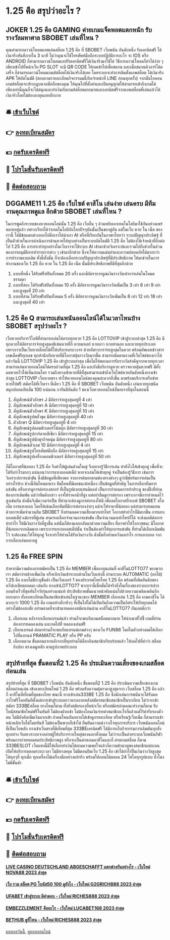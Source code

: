 # 1.25 คือ สรุปว่าอะไร ?
## JOKER 1.25 คือ GAMING ค่ายเกมแจ็คพอตแตกหนัก รับรางวัลมหาศาล SBOBET เล่นที่ไหน ?
คุณสามารถดาวน์โหลดแอพเล่นสล็อต 1.25 คือ ที่ SBOBET เว็บพนัน อันดับหนึ่ง รับเครดิตฟรี ได้เงินจริงทันทีภายใน 3 นาที ไม่ว่าคุณจะใช้โทรศัพท์มือถือระบบปฏิบัติการอะไร จะ IOS หรือ ANDROID ก็สามารถดาวน์โหลดแอปรับเครดิตฟรีได้เงินจริงมาใช้ได้ วิธีการดาวน์โหลดก็ทำได้ง่าย ๆ เพียงเข้าไปที่หน้าเว็บ PG SLOT จะมี QR CODE ให้กดเข้าไปเพื่อสแกน และเมื่อสแกนคิวอาร์โค้ดเสร็จ ก็สามารถดาวน์โหลดเกมส์สล็อตได้เงินจริงได้เลย โดยระบบจะทำการติดตั้งแอพสล็อต ได้เงินจริง APK ให้อัตโนมัติ (สอบถามรายละเอียดกิจกรรมมนี้กับเจ้าหน้าที่ LINE ก่อนทุกครั้ง) จากนั้นไอคอนเกมส์สล็อตจะปรากฏบนจอมือถือของคุณ ให้คุณไปที่ตั้งค่าและเปิดอนุญาตให้สามารถเข้าถึงเกมได้ เพียงเท่านี้คุณก็จะได้สนุกและทำเงินกับเกมส์สล็อตมากมายและเครดิตฟรีจากแอพสล็อตที่เล่นแล้วได้เงินจริงโดยไม่ต้องลงทุนเลยสักบาท

## 🛎 [เข้าเว็บไซต์](https://bit.ly/3SdLNi2)
## 👉 [ลงทะเบียนสมัคร](https://bit.ly/3SdLNi2)
## 💵 [กดรับเครดิตฟรี](https://bit.ly/3dyRKHj)
## 👑 [โปรโมชั่นรับเครดิตฟรี](https://bit.ly/3dyRKHj)
## 📱 [ติดต่อสอบถาม](https://bit.ly/3dyRKHj)

## DGGAME11 1.25 คือ เว็บไซต์ คาสิโน เล่นง่าย เล่นครบ มีทีมงานคุณภาพดูแล อีกด้วย SBOBET เล่นที่ไหน ?
ในการพูดถึงระบบของหวยออนไลน์นั้น 1.25 คือ เว็บอื่น ๆ ล้วนหยิบเอาเทคโนโลยีมาใช้กันอย่างแพร่หลายอยู่แล้ว เพราะเรียกได้ว่าเทคโนโลยีกับโลกปัจจุบันนั้นเป็นของคู่กัน แต่ในเว็บ หวย ใน เน็ต ของเรานี้ ได้มีข้อแตกต่างออกไปคือเราได้นำเอา AI หรือที่เรียกกันในภาษาไทยว่า ระบบปัญญาประดิษฐ์ ที่เป็นตัวช่วยในการดำเนินการด้านหวยให้ทุกอย่างเป็นระบบอัตโนมัติ 1.25 คือ ไม่ต้องใช้เจ้าหน้าที่อีกต่อไป 1.25 คือ การกระทำทุกอย่างในเว็บเราจะใช้ระบบ AI เข้ามาช่วยวิเคราะห์และรวมไปถึงช่วยในส่วนของการอนุมัติการทำรายการต่าง ๆ เข้ามาอีกด้วย ซึ่งจะให้ความแม่นยำและความปลอดภัยได้มากกว่าการทำงานแบบเดิม ทั้งนี้ทั้งนั้น ก็จะต้องเลือกระบบปัญญาประดิษฐ์ที่มีประสิทธิภาพ ให้มาช่วยในการทำงานของเว็บ 1.25 คือ หวย ใน 1.25 คือ เน็ต นั้นมีประสิทธิภาพที่ดีที่สุดอีกด้วย
1. แบบที่หนึ่ง ได้รับฟรีสปินทั้งหมด 20 ครั้ง และมีอัตราการคูณเงินรางวัลเท่าการเล่นในโหมดธรรมดา
2. แบบที่สอง ได้รับฟรีสปินทั้งหมด 10 ครั้ง มีอัตราการคูณเงินรางวัลเพิ่มเป็น 3 เท่า 6 เท่า 9 เท่า และสูงสุดที่ 20 เท่า
3. แบบที่สาม ได้รับฟรีสปินทั้งหมด 5 ครั้ง มีอัตราการคูณเงินรางวัลเพิ่มเป็น 6 เท่า 12 เท่า 18 เท่า และสูงสุดที่ 40 เท่า

## 1.25 คือ Q สามารถเล่นพนันออนไลน์ได้ในเวลาไหนบ้าง SBOBET สรุปว่าอะไร ?
เว็บหวยบริการวีไอพีที่สามารถเล่นได้ครบทุกหวย 1.25 คือ LOTTOVIP เข้าสู่ระบบล่าสุด 1.25 คือ มีทุกหวยให้อัตราการจ่ายสูงสุดอธิเช่นหวยยี่กี หวยมาเลย์ หวยลาว หวยฮานอย และหวยทุกประเภท เพราะเราเป็นเว็บหวยล็อตโต้ที่ให้บริการครบวงจร ด้วยอัตราการจ่ายสูงสุดในหวย พร้อมอัพเดทข่าวสารเลขเด็ดฟรีทุกเลข ทุกสำนักกับหวยที่มีโอกาสลุ้นรางวัลมากขึ้น สามารถติดตามงวดที่เว็บไซต์ของเราได้แล้ววันนี้ LOTTOVIP 1.25 คือ เข้าสู่ระบบล่าสุด เพื่อไม่ให้พลาดการรับรางวัลสำคัญจากหวยทุกเวลา สามารถเล่นหวยออนไลน์ได้ครบถ้วนที่สุด 1.25 คือ และยังมีบริการดูหวย ตรวจหวยลุ้นหวยฟรี มีทั้งผลหวยเร็วให้เห็นก่อนใคร รวมถึงทางเข้าหวยที่ดีที่สุดสามารถเข้าถึงเว็บไซต์หวยอันดับหนึ่งทางเข้าล่าสุด LOTTOVIP เว็บหวยตรง ทำให้หวยออนไลน์ของคุณสะดวกยิ่งขึ้น มาพร้อมบริการเครือข่ายหวยใบ้ฟรี สมัครได้ที่เว็บเรา ที่เดียว 1.25 คือ ที่ SBOBET เว็บพนัน อันดับหนึ่ง เล่นหวยทุกชนิดสนุกปลอดภัยเต็ม 100 แน่นอน การันตีอันดับ 1 ของเว็บหวยออนไลน์ที่มาแรงที่สุดในตอนนี้
1. สัญลักษณ์ตัวอักษร J มีอัตราจ่ายสูงสุดอยู่ที่ 4 เท่า
2. สัญลักษณ์ตัวอักษร A มีอัตราจ่ายสูงสุดอยู่ที่ 10 เท่า
3. สัญลักษณ์ตัวอักษร K มีอัตราจ่ายสูงสุดอยู่ที่ 10 เท่า
4. สัญลักษณ์รูปพลั่วขุด มีอัตราจ่ายสูงสุดอยู่ที่ 40 เท่า
5. ตัวอักษร Q มีอัตราจ่ายสูงสุดอยู่ที่ 4 เท่า
6. สัญลักษณ์รูปคอมพิวเตอร์โน้ตบุ๊ก มีอัตราจ่ายสูงสุดอยู่ที่ 30 เท่า
7. สัญลักษณ์รูปการ์ดจอสีเขียว มีอัตราจ่ายสูงสุดอยู่ที่ 15 เท่า
8. สัญลักษณ์รูปนักธุรกิจหนุ่ม มีอัตราจ่ายสูงสุดอยู่ที่ 80 เท่า
9. สัญลักษณ์ตัวเลข 10 มีอัตราจ่ายสูงสุดอยู่ที่ 4 เท่า
10. สัญลักษณ์รูปโทรศัพท์มือถือ มีอัตราจ่ายสูงสุดอยู่ที่ 15 เท่า
11. สัญลักษณ์รูปเครื่องคอมพิวเตอร์ มีอัตราจ่ายสูงสุดอยู่ที่ 50 เท่า

ก็มีโอกาสที่น้อยลง 1.25 คือ จึงทำให้ผู้เล่นส่วนใหญ่ จึงอยากรู้วิธีการเล่น ทำยังไงให้เข้าทุกคู่ เพื่อที่จะได้รับกำไรมากๆ แน่นอนว่าการแทงบอลสเต็ป หากจะเล่นให้เข้าทุกคู่ จำเป็นต้องรู้วิธีการ เช่นการวิเคราะห์การแข่งขัน ซึ่งมีข้อมูลที่เพียงพอ จากการค้นหาตามช่องทางต่างๆ ดูว่ามีฟอร์มการเล่นเป็นอย่างไรบ้าง ช่วงนี้ทีมไหนมาแรง ทีมไหนที่มีผลชนะต่อเนื่อง เป็นข้อมูลที่สำคัญ ในการเลือกทีมการแข่งขัน หรือการดูการต่อรองสกอร์
ที่เป็นรูปแบบแฮนดิแคป เป็นการกำหนดการทำประตู ของฝั่งที่ท่านต้องการเดิมพัน แม้ว่าทีมดังกล่าว อาจให้ราคาน้ำที่สูง แต่อย่าลืมดูการต่อรอง เพราะอาจมีการกำหนดไว้สูงเช่นกัน ดังนั้นจึงมีความจำเป็น ที่ท่านจะต้องดูการต่อรองให้ดี เพื่อลดโอกาสที่จะแพ้ SBOBET สโบเบ็ต การแทงบอล โดยให้เน้นเลือกทีมที่มีการต่อรองง่ายๆ แม้จะให้ราคาที่น้อยลง แต่สามารถทดแทนด้วยการเพิ่มจำนวนทีม SBOBET ยิ่งท่านลดความเสี่ยงมากเท่าไหร่ โอกาสทำกำไรก็มีมากขึ้น
การแทงบอลสเต็ป แม้การที่ผู้เล่น สามารถเลือกจำนวนการแข่งขัน เป็นจำนวนมาเท่าไหร่ก็ได้ จะส่งผลดีต่อการทำกำไร ให้มีเงินรางวัลที่สูงขึ้น แต่นั่นก็ต้องแลกกลับมาด้วยความเสี่ยง ที่อาจทำให้โอกาสชนะ มีโอกาสที่น้อยลงจากเดิมมาก เพราะการแทงบอลสเต็ปนั้น จำเป็นต้องทำให้ทุกการแข่งขัน ที่ท่านได้เลือกเดิมพันไว้ จะต้องชนะให้ได้ทุกคู่ จึงจะทำให้ท่านได้รับเงินรางวัล ดังนั้นยิ่งท่านหวังผลกำไร การแทงบอล จากการเลือกเล่นหลายคู่

## 1.25 คือ FREE SPIN
ถ้าหากมีความต้องการสมัครเป็น 1.25 คือ MEMBER เพื่อลงทุนเล่นที่ คาสิโนLOTTO77 ของพวกเรา สมัครง่ายฝากเพิ่มเงิน หรือเบิกเงินเข้าระบบด้านในเว็บแห่งนี้ ผ่านระบบ AUTOMATIC (ออโต้) 1.25 คือ แบบไม่มีระบุขั้นต่ำ เป็นเว็บเบอร์ 1 ของประเทศไทยไทย 1.25 คือ พร้อมทั้งติดอันดับของทวีปเอเชียตลอดมา เล่นกับ ทางเข้าLOTTO77 พวกเรานี้เชื่อมั่นได้จริงยิ่งในเรื่องของระบบการฝากถอนยิงเร็วที่สุดทันใจวัยรุ่นอย่างแน่แท้ ประสิทธิภาพชั้นแนวหน้าคับแน่นไปด้วยความเพลิดเพลินอีกเยอะมาก ทั้งลงทะเบียนเป็นสมาชิกเข้าเล่นในฐานะของ MEMBER เลือกเล่น 1.25 คือ เกมคาสิโน ได้มากกว่า 1000 1.25 คือ เกมอย่างยิ่งจริงๆ ที่เป็นไปไม่ได้เปิดกันถึงความเป็นอิสระให้กับทุกคนได้อย่างไม่ต้องสงสัย อย่าพลาดที่จะเข้ามาทดลองสมัครเล่นผ่าน คาสิโนLOTTO77 กันเลยดีกว่า
1. เลือกเกม หลังจากเลือกแบรนด์แล้ว ท่านก็จะพบกับเกมสล็อตมากมาย ให้นำเมาส์ไปชี้ เกมที่ท่านต้องการทดลองเล่น และกดไปที่ ทดลองเล่นฟรี
2. เลือกแบรนด์ ต่อมาท่านก็จะพบกับแบรนด์เกมต่างๆ ของเว็บ FUN88 โดยในตัวอย่างผมได้เลือกไปที่แบรนด์ PRAMATIC PLAY หรือ PP ครับ
3. เลือกหมวด ขั้นตอนแรกหลังจากที่ทุกท่านได้ล็อกอินสมาชิกเรียบร้อยแล้ว ให้กดไปที่คำว่า สล็อตยิงปลา ตรงเมนูหลัก ตามรูปภาพประกอบ

## สรุปท้ายที่สุด ขั้นตอนที่2 1.25 คือ ประเมินความเสี่ยงของเกมสล็อตก่อนเล่น
สรุปท้ายที่สุด ที่ SBOBET เว็บพนัน อันดับหนึ่ง ขั้นตอนที่2 1.25 คือ ประเมินความเสี่ยงของเกมสล็อตก่อนเล่น เข้าลงทะเบียนใหม่ 1.25 คือ พร้อมรับความคุ้มราคาสูงสุดจาก เว็บสล็อต 1.25 คือ แล้วก็ คาสิโนที่เยี่ยมที่สุดของไทย ขณะนี้ ทางเข้าเล่น333BE 1.25 คือ ซึ่งนักเล่นการพนันจะได้รับผลกำไรฟรีโดยทันทีตั้งแต่การเข้าสู่ระบบคราวแรกภายหลังสมัครสมาชิกสมาชิกเป็นระเบียบ ไม่ว่าจะเข้าสมัคร 333BEสล็อต ทางไหนก็ตาม ทั้งยังสมัครเองที่หน้าเว็บ หรือสมัครผ่านคณะทำงานก็ตาม รับโบนัสสมาชิกใหม่ฟรีในทันที ไม่ต้องฝากเข้า ไม่ต้องโอนเงินจ่ายค่าสมาชิกอะไรก็แล้วแต่ไร้ค่ารับรองตัวตน ไม่มีบังคับเพิ่มเงินแรกเข้า ถ้าคนไหนกันอยากได้เข้าดูกรยละเอียด หรือเรียนรู้เว็บเพิ่ม ก็สามารถเข้าหน้าหลักเว็บได้โดยทันที ไม่ต้องเป็นพวกก็เข้าได้ ยืนยันความน่าวางใจทุกการบริการ
เว็บพนันออนไลน์ ที่เป็นเว็บหลัก ทางเข้าเว็บตรงที่ดีเยี่ยมที่สุด 333BEเครดิตฟรี ได้มีการเก็บกิจกรรมการเดิมพันทุกสิ่งทุกอย่าง รับตรงระบบจากค่ายผู้ให้บริการรายใหญ่ของนอกทั้งหมด ไม่ว่าจะเป็นค่ายระบบเว็บพนันกีฬาพร้อมการถ่ายทอดสดประสิทธิภาพสูง หรือจะเป็นค่ายเกมคาสิโนและก็ ค่ายเกมสล็อต ก็ตาม 333BESLOT เว็บแห่งนี้มีให้เลือกทำเงินได้ตามความพอใจแล้วก็ความชำนาญของสมาชิกแต่ละคน เปิดให้บริการตลอดระยะเวลา ไม่มีทางหยุด ไม่มีตอนปิดเว็บ 1.25 คือ เข้าได้กำไรปั้นเงินรางวัลสูงสุดได้ทุกๆที่ ทุกเมื่อ ทุกเครื่องไม้เครื่องมืออย่างแท้จริง พร้อมให้ถอนได้ตลอด 24 ไฮโลทุกรูปแบบ ชั่วโมง ไม่มีขั้นต่ำ

## 🛎 [เข้าเว็บไซต์](https://bit.ly/3SdLNi2)
## 👉 [ลงทะเบียนสมัคร](https://bit.ly/3SdLNi2)
## 💵 [กดรับเครดิตฟรี](https://bit.ly/3dyRKHj)
## 👑 [โปรโมชั่นรับเครดิตฟรี](https://bit.ly/3dyRKHj)
## 📱 [ติดต่อสอบถาม](https://bit.ly/3dyRKHj)

#### [LIVE CASINO DEUTSCHLAND ABGESCHAFFT แตกต่างกันอย่างไร - เว็บใหม่ NOVA88 2023 ล่าสุด](https://atom.io/themes/live%20casino%20deutschland%20abgeschafft%20แตกต่างกันอย่างไร%20-%20เว็บใหม่%20nova88%202023%20ล่าสุด)
#### [เว็บ รวม สล็อต PG โบนัส50 100 ดูยังไง - เว็บใหม่ G2GRICH888 2023 ล่าสุด](https://atom.io/themes/เว็บ%20รวม%20สล็อต%20pg%20โบนัส50%20100%20ดูยังไง%20-%20เว็บใหม่%20g2grich888%202023%20ล่าสุด)
#### [UFABET เข้าสู่ระบบ มีคำตอบ - เว็บใหม่ RICHES888 2023 ล่าสุด](https://atom.io/themes/ufabet%20เข้าสู่ระบบ%20มีคำตอบ%20-%20เว็บใหม่%20riches888%202023%20ล่าสุด)
#### [EMBEZZLEMENT คืออะไร - เว็บใหม่ LUCABET168 2023 ล่าสุด](https://atom.io/themes/embezzlement%20คืออะไร%20-%20เว็บใหม่%20lucabet168%202023%20ล่าสุด)
#### [BETHUB ดูที่ไหน - เว็บใหม่ RICHES888 2023 ล่าสุด](https://atom.io/themes/bethub%20ดูที่ไหน%20-%20เว็บใหม่%20riches888%202023%20ล่าสุด)

[ผลบอลวันนี้](https://siamsport.tv "ผลบอลวันนี้"), [ดูบอลออนไลน์](https://siamsport.tv/ดูบอลสด "ดูบอลออนไลน์")